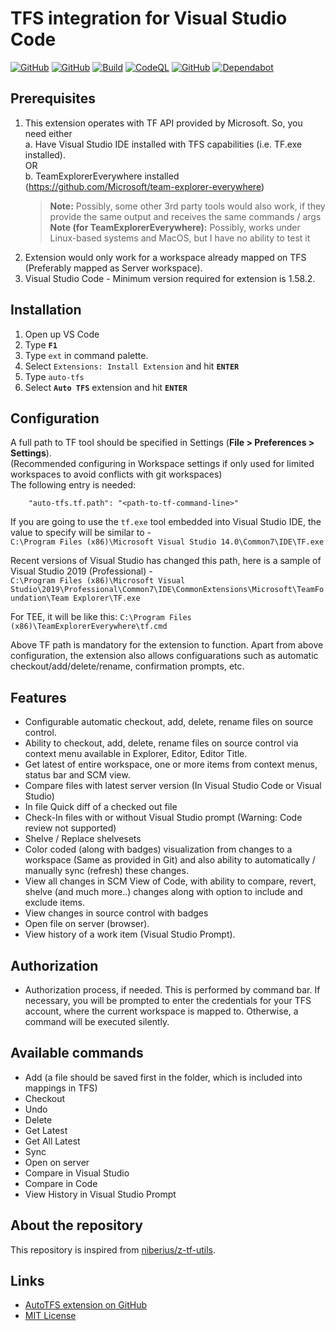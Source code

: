 # TFS integration for Visual Studio Code

[![GitHub](https://img.shields.io/github/v/release/nik-base/auto-tfs?include_prereleases&style=flat-square)](https://github.com/nik-base/auto-tfs/releases)
[![GitHub](https://img.shields.io/github/license/nik-base/auto-tfs?style=flat-square)](https://github.com/nik-base/auto-tfs/blob/master/LICENSE)
[![Build](https://img.shields.io/github/actions/workflow/status/nik-base/auto-tfs/.github/workflows/webpack.yml?style=flat-square)](https://github.com/nik-base/auto-tfs/actions/workflows/webpack.yml)
[![CodeQL](https://github.com/nik-base/auto-tfs/actions/workflows/codeql-analysis.yml/badge.svg)](https://github.com/nik-base/auto-tfs/actions/workflows/codeql-analysis.yml)
[![GitHub](https://img.shields.io/github/issues/nik-base/auto-tfs?style=flat-square)](https://github.com/nik-base/auto-tfs/issues)
[![Dependabot](https://badgen.net/badge/Dependabot/enabled/green?icon=dependabot&style=flat-square)](https://dependabot.com/)

## Prerequisites
1. This extension operates with TF API provided by Microsoft. So, you need either  
    a. Have Visual Studio IDE installed with TFS capabilities (i.e. TF.exe installed).  
              OR  
    b. TeamExplorerEverywhere installed (https://github.com/Microsoft/team-explorer-everywhere)
    > **Note:** Possibly, some other 3rd party tools would also work, if they provide the same output and receives the same commands / args  
    > **Note (for TeamExplorerEverywhere):** Possibly, works under Linux-based systems and MacOS, but I have no ability to test it
2. Extension would only work for a workspace already mapped on TFS (Preferably mapped as Server workspace).  
3. Visual Studio Code - Minimum version required for extension is 1.58.2.  

## Installation

1. Open up VS Code
2. Type **`F1`**
3. Type `ext` in command palette.
4. Select `Extensions: Install Extension` and hit **`ENTER`**
5. Type `auto-tfs`
6. Select **`Auto TFS`** extension and hit **`ENTER`**

## Configuration

A full path to TF tool should be specified in Settings (**File > Preferences > Settings**).  
(Recommended configuring in Workspace settings if only used for limited workspaces to avoid conflicts with git workspaces)  
The following entry is needed:

```
    "auto-tfs.tf.path": "<path-to-tf-command-line>"
```

If you are going to use the `tf.exe` tool embedded into Visual Studio IDE, the value to specify will be similar to -  
`C:\Program Files (x86)\Microsoft Visual Studio 14.0\Common7\IDE\TF.exe`  

Recent versions of Visual Studio has changed this path, here is a sample of Visual Studio 2019 (Professional) -  
`C:\Program Files (x86)\Microsoft Visual Studio\2019\Professional\Common7\IDE\CommonExtensions\Microsoft\TeamFoundation\Team Explorer\TF.exe`  

For TEE, it will be like this: `C:\Program Files (x86)\TeamExplorerEverywhere\tf.cmd`  

Above TF path is mandatory for the extension to function.
Apart from above configuration, the extension also allows configuarations such as automatic checkout/add/delete/rename, confirmation prompts, etc.

## Features

- Configurable automatic checkout, add, delete, rename files on source control.
- Ability to checkout, add, delete, rename files on source control via context menu available in Explorer, Editor, Editor Title.
- Get latest of entire workspace, one or more items from context menus, status bar and SCM view.
- Compare files with latest server version (In Visual Studio Code or Visual Studio)
- In file Quick diff of a checked out file
- Check-In files with or without Visual Studio prompt (Warning: Code review not supported)
- Shelve / Replace shelvesets
- Color coded (along with badges) visualization from changes to a workspace (Same as provided in Git) and also ability to automatically / manually sync (refresh) these changes.
- View all changes in SCM View of Code, with ability to compare, revert, shelve (and much more..) changes along with option to include and exclude items.
- View changes in source control with badges
- Open file on server (browser).
- View history of a work item (Visual Studio Prompt).

## Authorization

* Authorization process, if needed. This is performed by command bar. If necessary, you will be prompted to enter the credentials for your TFS account, where the current workspace is mapped to. Otherwise, a command will be executed silently.

## Available commands

* Add (a file should be saved first in the folder, which is included into mappings in TFS)
* Checkout
* Undo
* Delete
* Get Latest
* Get All Latest
* Sync
* Open on server
* Compare in Visual Studio
* Compare in Code
* View History in Visual Studio Prompt

## About the repository

This repository is inspired from [niberius/z-tf-utils](https://github.com/niberius/z-tf-utils).

## Links

- [AutoTFS extension on GitHub](https://github.com/nik-base/auto-tfs)
- [MIT License](https://github.com/nik-base/auto-tfs/blob/master/LICENSE)
